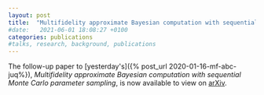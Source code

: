 ```yaml
---
layout: post
title:  "Multifidelity approximate Bayesian computation with sequential Monte Carlo parameter sampling"
#date:   2021-06-01 18:08:27 +0100
categories: publications
#talks, research, background, publications
---
```


The follow-up paper to [yesterday's]({% post_url 2020-01-16-mf-abc-juq%}),
*Multifidelity approximate Bayesian computation with sequential Monte
Carlo parameter sampling*, is now available to view on
[arXiv](https://arxiv.org/abs/2001.06256).
